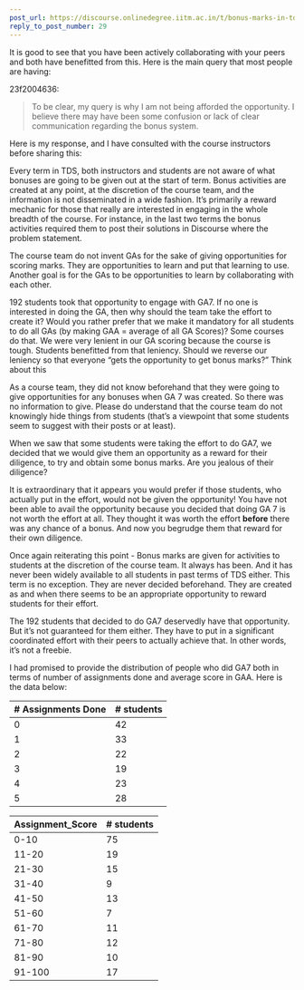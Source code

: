 ```yaml
---
post_url: https://discourse.onlinedegree.iitm.ac.in/t/bonus-marks-in-tds-for-jan-25/172246/34
reply_to_post_number: 29
---
```

It is good to see that you have been actively collaborating with your peers and both have benefitted from this. Here is the main query that most people are having:

 23f2004636:

> To be clear, my query is why I am not being afforded the opportunity. I believe there may have been some confusion or lack of clear communication regarding the bonus system.

Here is my response, and I have consulted with the course instructors before sharing this:

Every term in TDS, both instructors and students are not aware of what bonuses are going to be given out at the start of term. Bonus activities are created at any point, at the discretion of the course team, and the information is not disseminated in a wide fashion. It’s primarily a reward mechanic for those that really are interested in engaging in the whole breadth of the course. For instance, in the last two terms the bonus activities required them to post their solutions in Discourse where the problem statement.

The course team do not invent GAs for the sake of giving opportunities for scoring marks. They are opportunities to learn and put that learning to use. Another goal is for the GAs to be opportunities to learn by collaborating with each other.

192 students took that opportunity to engage with GA7. If no one is interested in doing the GA, then why should the team take the effort to create it? Would you rather prefer that we make it mandatory for all students to do all GAs (by making GAA = average of all GA Scores)? Some courses do that. We were very lenient in our GA scoring because the course is tough. Students benefitted from that leniency. Should we reverse our leniency so that everyone “gets the opportunity to get bonus marks?” Think about this

As a course team, they did not know beforehand that they were going to give opportunities for any bonuses when GA 7 was created. So there was no information to give. Please do understand that the course team do not knowingly hide things from students (that’s a viewpoint that some students seem to suggest with their posts or at least).

When we saw that some students were taking the effort to do GA7, we decided that we would give them an opportunity as a reward for their diligence, to try and obtain some bonus marks. Are you jealous of their diligence?

It is extraordinary that it appears you would prefer if those students, who actually put in the effort, would not be given the opportunity! You have not been able to avail the opportunity because you decided that doing GA 7 is not worth the effort at all. They thought it was worth the effort **before** there was any chance of a bonus. And now you begrudge them that reward for their own diligence.

Once again reiterating this point - Bonus marks are given for activities to students at the discretion of the course team. It always has been. And it has never been widely available to all students in past terms of TDS either. This term is no exception. They are never decided beforehand. They are created as and when there seems to be an appropriate opportunity to reward students for their effort.

The 192 students that decided to do GA7 deservedly have that opportunity. But it’s not guaranteed for them either. They have to put in a significant coordinated effort with their peers to actually achieve that. In other words, it’s not a freebie.

I had promised to provide the distribution of people who did GA7 both in terms of number of assignments done and average score in GAA. Here is the data below:

| # Assignments Done | # students |
| --- | --- |
| 0 | 42 |
| 1 | 33 |
| 2 | 22 |
| 3 | 19 |
| 4 | 23 |
| 5 | 28 |

| Assignment\_Score | # students |
| --- | --- |
| 0-10 | 75 |
| 11-20 | 19 |
| 21-30 | 15 |
| 31-40 | 9 |
| 41-50 | 13 |
| 51-60 | 7 |
| 61-70 | 11 |
| 71-80 | 12 |
| 81-90 | 10 |
| 91-100 | 17 |